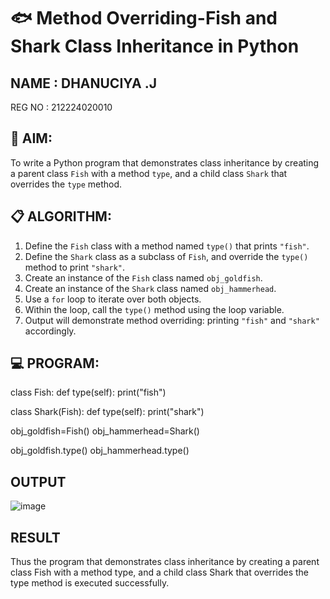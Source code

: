 # 🐟 Method Overriding-Fish and Shark Class Inheritance in Python
NAME : DHANUCIYA .J
---
REG NO : 212224020010
## 🧠 AIM:
To write a Python program that demonstrates class inheritance by creating a parent class `Fish` with a method `type`, and a child class `Shark` that overrides the `type` method.

## 📋 ALGORITHM:

1. Define the `Fish` class with a method named `type()` that prints `"fish"`.
2. Define the `Shark` class as a subclass of `Fish`, and override the `type()` method to print `"shark"`.
3. Create an instance of the `Fish` class named `obj_goldfish`.
4. Create an instance of the `Shark` class named `obj_hammerhead`.
5. Use a `for` loop to iterate over both objects.
6. Within the loop, call the `type()` method using the loop variable.
7. Output will demonstrate method overriding: printing `"fish"` and `"shark"` accordingly.

## 💻 PROGRAM:
class Fish:
    def type(self):
        print("fish")

class Shark(Fish):
	def type(self):
	    print("shark")

obj_goldfish=Fish()
obj_hammerhead=Shark()

obj_goldfish.type()
obj_hammerhead.type()
## OUTPUT
![image](https://github.com/user-attachments/assets/8093993c-c414-4df8-a965-33b3881d9681)

## RESULT
Thus the program that demonstrates class inheritance by creating a parent class Fish with a method type, and a child class Shark that overrides the type method is executed successfully.
